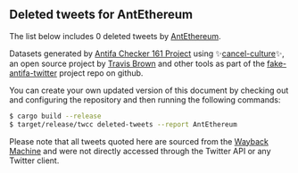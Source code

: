## Deleted tweets for AntEthereum

The list below includes 0 deleted tweets by
[AntEthereum](https://twitter.com/AntEthereum).



Datasets generated by [Antifa Checker 161 Project](https://twitter.com/antifacheck161) using ✨[cancel-culture](https://github.com/travisbrown/cancel-culture)✨, an open source project by 
[Travis Brown](https://twitter.com/travisbrown) and other tools as part of the 
[fake-antifa-twitter](https://github.com/antifacheck161/fake-antifa-twitter) project repo on github.

You can create your own updated version of this document by checking out and configuring the
repository and then running the following commands:

```bash
$ cargo build --release
$ target/release/twcc deleted-tweets --report AntEthereum
```

Please note that all tweets quoted here are sourced from the
[Wayback Machine](https://web.archive.org) and were not directly accessed through the Twitter API or
any Twitter client.

